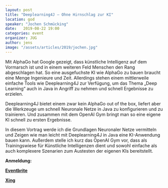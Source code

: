 ```yaml
---
layout: post
title: "Deeplearning4J – Ohne Hirnschlag zur KI"
location: god
speaker: "Jochen Schmücking"
date:   2019-08-22 19:00
categories: event
organizer: JUG
author: jens
image: "/assets/articles/2019/jochen.jpg"
---
```

Mit AlphaGo hat Google gezeigt, dass künstliche Intelligenz auf dem Vormarsch ist und in einem weiteren Feld Menschen den Rang abgeschlagen hat. 
So eine ausgefuchste KI  wie AlphaGo zu bauen braucht eine Menge Ingenieure und Zeit. 
Allerdings stehen einem mittlerweile einfache Tools wie Deeplearning4J zur Verfügung, um das Thema „Deep Learning“ auch in Java in Angriff zu nehmen und schnell Ergebnisse zu erzielen.

Deeplearning4J bietet einem zwar kein AlphaGo out of the box, liefert aber die Werkzeuge um schnell Neuronale Netze in Java zu konfigurieren und zu trainieren. 
Und zusammen mit dem OpenAI Gym bringt man so eine eigene KI schnell zu ersten Ergebnisse.

In diesem Vortrag werde ich die Grundlagen Neuronaler Netze vermitteln und Zeigen wie man leicht mit Deeplearning4J in Java eine KI-Anwendung bauen kann. 
Außerdem stelle ich kurz das OpenAI Gym vor, dass als Trainingswiese für Künstliche Intelligenzen dient und sowohl einfache als auch komplexere Szenarien zum Austesten der eigenen KIs bereitstellt.


**Anmeldung:**

[**Eventbrite**](https://www.eventbrite.de/e/deeplearning4j-ohne-hirnschlag-zur-ki-tickets-65783609547)

[**Xing**](https://www.xing.com/events/deeplearning4j-hirnschlag-ki-2126355)

